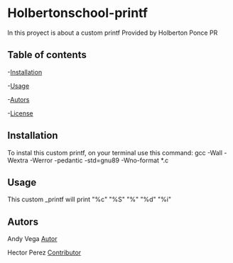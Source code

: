 # Holbertonschool-printf

In this proyect is about a custom printf
Provided by Holberton Ponce PR

## Table of contents

-[Installation](#installation)

-[Usage](#usage)

-[Autors](#autors)

-[License](#license)

## Installation

To instal this custom printf, on your terminal use this command: gcc -Wall -Wextra -Werror -pedantic -std=gnu89 -Wno-format *.c

## Usage

This custom _printf will print "%c" "%S" "%" "%d" "%i"

## Autors

Andy Vega [Autor](https://github.com/andyavl)

Hector Perez [Contributor](https://github.com/HectorPR4546)


